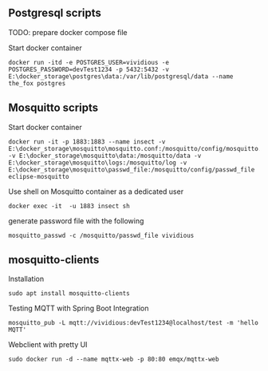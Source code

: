 

## Postgresql scripts
TODO: prepare docker compose file

Start docker container
```shell
docker run -itd -e POSTGRES_USER=vividious -e POSTGRES_PASSWORD=devTest1234 -p 5432:5432 -v E:\docker_storage\postgres\data:/var/lib/postgresql/data --name the_fox postgres
```

## Mosquitto scripts

Start docker container
```shell
docker run -it -p 1883:1883 --name insect -v E:\docker_storage\mosquitto\mosquitto.conf:/mosquitto/config/mosquitto.conf -v E:\docker_storage\mosquitto\data:/mosquitto/data -v E:\docker_storage\mosquitto\logs:/mosquitto/log -v E:\docker_storage\mosquitto\passwd_file:/mosquitto/config/passwd_file eclipse-mosquitto 
```

Use shell on Mosquitto container as a dedicated user

```shell
docker exec -it  -u 1883 insect sh
```

generate password file with the following
```shell
mosquitto_passwd -c /mosquitto/passwd_file vividious
```


## mosquitto-clients

Installation

```shell
sudo apt install mosquitto-clients
```

Testing MQTT with Spring Boot Integration
```shell
mosquitto_pub -L mqtt://vividious:devTest1234@localhost/test -m 'hello MQTT'
```

Webclient with pretty UI
```shell
sudo docker run -d --name mqttx-web -p 80:80 emqx/mqttx-web
```